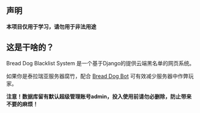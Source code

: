 ## 声明

**本项目仅用于学习，请勿用于非法用途**

## 这是干啥的？

Bread Dog Blacklist System 是一个基于Django的提供云端黑名单的网页系统。

如果你是泰拉瑞亚服务器腐竹，配合 [Bread Dog Bot](https://github.com/Qianyiovo/bread_dog_bot) 可有效减少服务器中作弊玩家。

**注意！数据库留有默认超级管理账号admin，投入使用前请勿必删除，防止带来不要的麻烦！**